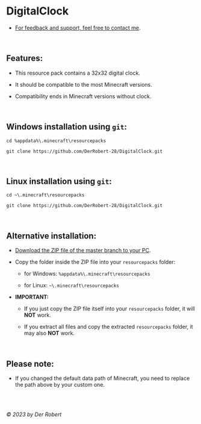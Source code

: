 # DigitalClock

* [For feedback and support, feel free to contact me](https://www.youtube.com/@DerRobert28/community).

<br>

## Features:

- This resource pack contains a 32x32 digital clock.

- It should be compatible to the most Minecraft versions.

- Compatibility ends in Minecraft versions without clock.

<br>

## Windows installation using `git`:

```
cd %appdata%\.minecraft\resourcepacks

git clone https://github.com/DerRobert-28/DigitalClock.git
```

<br>

## Linux installation using `git`:

```
cd ~\.minecraft\resourcepacks

git clone https://github.com/DerRobert-28/DigitalClock.git
```

<br>

## Alternative installation:

- [Download the ZIP file of the master branch to your PC](https://github.com/DerRobert-28/DigitalClock/archive/refs/heads/master.zip).

- Copy the folder inside the ZIP file into your `resourcepacks` folder:

  - for Windows: `%appdata%\.minecraft\resourcepacks`

  - for Linux: `~\.minecraft\resourcepacks`

- **IMPORTANT:**

  - If you just copy the ZIP file itself into your `resourcepacks` folder, it will **NOT** work.
  
  - If you extract all files and copy the extracted `resourcepacks` folder, it may also **NOT** work.

<br>

## Please note:

- If you changed the default data path of Minecraft, you need to replace the path above by your custom one.
  
<br>
<br>

*&copy; 2023 by Der Robert*
